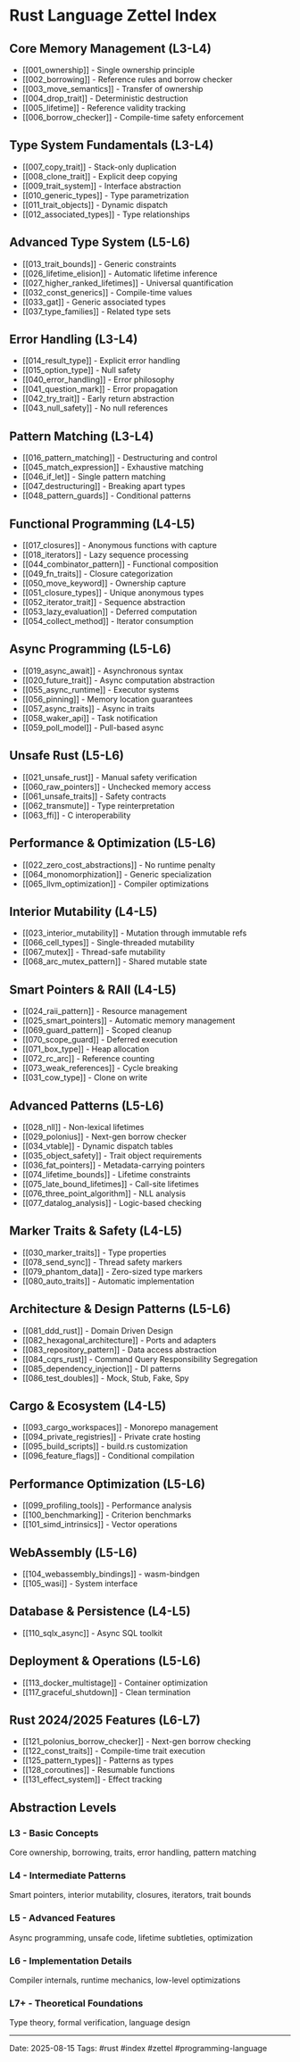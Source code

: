 # Rust Language Zettel Index

## Core Memory Management (L3-L4)
- [[001_ownership]] - Single ownership principle
- [[002_borrowing]] - Reference rules and borrow checker
- [[003_move_semantics]] - Transfer of ownership
- [[004_drop_trait]] - Deterministic destruction
- [[005_lifetime]] - Reference validity tracking
- [[006_borrow_checker]] - Compile-time safety enforcement

## Type System Fundamentals (L3-L4)
- [[007_copy_trait]] - Stack-only duplication
- [[008_clone_trait]] - Explicit deep copying
- [[009_trait_system]] - Interface abstraction
- [[010_generic_types]] - Type parametrization
- [[011_trait_objects]] - Dynamic dispatch
- [[012_associated_types]] - Type relationships

## Advanced Type System (L5-L6)
- [[013_trait_bounds]] - Generic constraints
- [[026_lifetime_elision]] - Automatic lifetime inference
- [[027_higher_ranked_lifetimes]] - Universal quantification
- [[032_const_generics]] - Compile-time values
- [[033_gat]] - Generic associated types
- [[037_type_families]] - Related type sets

## Error Handling (L3-L4)
- [[014_result_type]] - Explicit error handling
- [[015_option_type]] - Null safety
- [[040_error_handling]] - Error philosophy
- [[041_question_mark]] - Error propagation
- [[042_try_trait]] - Early return abstraction
- [[043_null_safety]] - No null references

## Pattern Matching (L3-L4)
- [[016_pattern_matching]] - Destructuring and control
- [[045_match_expression]] - Exhaustive matching
- [[046_if_let]] - Single pattern matching
- [[047_destructuring]] - Breaking apart types
- [[048_pattern_guards]] - Conditional patterns

## Functional Programming (L4-L5)
- [[017_closures]] - Anonymous functions with capture
- [[018_iterators]] - Lazy sequence processing
- [[044_combinator_pattern]] - Functional composition
- [[049_fn_traits]] - Closure categorization
- [[050_move_keyword]] - Ownership capture
- [[051_closure_types]] - Unique anonymous types
- [[052_iterator_trait]] - Sequence abstraction
- [[053_lazy_evaluation]] - Deferred computation
- [[054_collect_method]] - Iterator consumption

## Async Programming (L5-L6)
- [[019_async_await]] - Asynchronous syntax
- [[020_future_trait]] - Async computation abstraction
- [[055_async_runtime]] - Executor systems
- [[056_pinning]] - Memory location guarantees
- [[057_async_traits]] - Async in traits
- [[058_waker_api]] - Task notification
- [[059_poll_model]] - Pull-based async

## Unsafe Rust (L5-L6)
- [[021_unsafe_rust]] - Manual safety verification
- [[060_raw_pointers]] - Unchecked memory access
- [[061_unsafe_traits]] - Safety contracts
- [[062_transmute]] - Type reinterpretation
- [[063_ffi]] - C interoperability

## Performance & Optimization (L5-L6)
- [[022_zero_cost_abstractions]] - No runtime penalty
- [[064_monomorphization]] - Generic specialization
- [[065_llvm_optimization]] - Compiler optimizations

## Interior Mutability (L4-L5)
- [[023_interior_mutability]] - Mutation through immutable refs
- [[066_cell_types]] - Single-threaded mutability
- [[067_mutex]] - Thread-safe mutability
- [[068_arc_mutex_pattern]] - Shared mutable state

## Smart Pointers & RAII (L4-L5)
- [[024_raii_pattern]] - Resource management
- [[025_smart_pointers]] - Automatic memory management
- [[069_guard_pattern]] - Scoped cleanup
- [[070_scope_guard]] - Deferred execution
- [[071_box_type]] - Heap allocation
- [[072_rc_arc]] - Reference counting
- [[073_weak_references]] - Cycle breaking
- [[031_cow_type]] - Clone on write

## Advanced Patterns (L5-L6)
- [[028_nll]] - Non-lexical lifetimes
- [[029_polonius]] - Next-gen borrow checker
- [[034_vtable]] - Dynamic dispatch tables
- [[035_object_safety]] - Trait object requirements
- [[036_fat_pointers]] - Metadata-carrying pointers
- [[074_lifetime_bounds]] - Lifetime constraints
- [[075_late_bound_lifetimes]] - Call-site lifetimes
- [[076_three_point_algorithm]] - NLL analysis
- [[077_datalog_analysis]] - Logic-based checking

## Marker Traits & Safety (L4-L5)
- [[030_marker_traits]] - Type properties
- [[078_send_sync]] - Thread safety markers
- [[079_phantom_data]] - Zero-sized type markers
- [[080_auto_traits]] - Automatic implementation

## Architecture & Design Patterns (L5-L6)
- [[081_ddd_rust]] - Domain Driven Design
- [[082_hexagonal_architecture]] - Ports and adapters
- [[083_repository_pattern]] - Data access abstraction
- [[084_cqrs_rust]] - Command Query Responsibility Segregation
- [[085_dependency_injection]] - DI patterns
- [[086_test_doubles]] - Mock, Stub, Fake, Spy

## Cargo & Ecosystem (L4-L5)
- [[093_cargo_workspaces]] - Monorepo management
- [[094_private_registries]] - Private crate hosting
- [[095_build_scripts]] - build.rs customization
- [[096_feature_flags]] - Conditional compilation

## Performance Optimization (L5-L6)
- [[099_profiling_tools]] - Performance analysis
- [[100_benchmarking]] - Criterion benchmarks
- [[101_simd_intrinsics]] - Vector operations

## WebAssembly (L5-L6)
- [[104_webassembly_bindings]] - wasm-bindgen
- [[105_wasi]] - System interface

## Database & Persistence (L4-L5)
- [[110_sqlx_async]] - Async SQL toolkit

## Deployment & Operations (L5-L6)
- [[113_docker_multistage]] - Container optimization
- [[117_graceful_shutdown]] - Clean termination

## Rust 2024/2025 Features (L6-L7)
- [[121_polonius_borrow_checker]] - Next-gen borrow checking
- [[122_const_traits]] - Compile-time trait execution
- [[125_pattern_types]] - Patterns as types
- [[128_coroutines]] - Resumable functions
- [[131_effect_system]] - Effect tracking

## Abstraction Levels

### L3 - Basic Concepts
Core ownership, borrowing, traits, error handling, pattern matching

### L4 - Intermediate Patterns
Smart pointers, interior mutability, closures, iterators, trait bounds

### L5 - Advanced Features
Async programming, unsafe code, lifetime subtleties, optimization

### L6 - Implementation Details
Compiler internals, runtime mechanics, low-level optimizations

### L7+ - Theoretical Foundations
Type theory, formal verification, language design

---
Date: 2025-08-15
Tags: #rust #index #zettel #programming-language